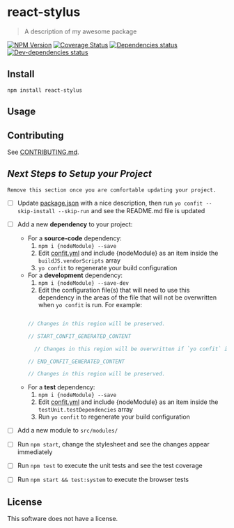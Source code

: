 <!--[RM_HEADING]-->
# react-stylus

<!--[]-->
<!--[RM_DESCRIPTION]-->
> A description of my awesome package

<!--[]-->

<!--[RM_BADGES]-->
[![NPM Version](https://img.shields.io/npm/v/react-stylus.svg?style=flat-square)](http://npm.im/react-stylus)
[![Coverage Status](https://coveralls.io/repos/github/entity/repo/badge.svg?branch=master)](https://coveralls.io/github/entity/repo?branch=master)
[![Dependencies status](https://david-dm.org//status.svg?theme=shields.io)](https://david-dm.org/#info=dependencies)
[![Dev-dependencies status](https://david-dm.org//dev-status.svg?theme=shields.io)](https://david-dm.org/#info=devDependencies)


<!--[]-->

<!--[RM_INSTALL]-->
## Install

    npm install react-stylus


<!--[]-->

## Usage

<!--[RM_CONTRIBUTING]-->
## Contributing

See [CONTRIBUTING.md](CONTRIBUTING.md).


<!--[]-->

<!--[RM_NEXT_STEPS]-->
## *Next Steps to Setup your Project*

    Remove this section once you are comfortable updating your project.

- [ ] Update [package.json](package.json) with a nice description, then run `yo confit --skip-install --skip-run` and see the README.md file is updated
- [ ] Add a new **dependency** to your project:
  - For a **source-code** dependency:
    1. `npm i {nodeModule} --save`
    1. Edit [confit.yml](confit.yml) and include {nodeModule} as an item inside the `buildJS.vendorScripts` array
    1. `yo confit` to regenerate your build configuration
  - For a **development** dependency:
    1. `npm i {nodeModule} --save-dev`
    1. Edit the configuration file(s) that will need to use this dependency in the areas of the file that will not be overwritten when `yo confit` is run.
     For example:
     ```js

     // Changes in this region will be preserved.

     // START_CONFIT_GENERATED_CONTENT

       // Changes in this region will be overwritten if `yo confit` is run again.

     // END_CONFIT_GENERATED_CONTENT

     // Changes in this region will be preserved.

     ```
  - For a **test** dependency:
    1. `npm i {nodeModule} --save`
    1. Edit [confit.yml](confit.yml) and include {nodeModule} as an item inside the `testUnit.testDependencies` array
    1. Run `yo confit` to regenerate your build configuration
- [ ] Add a new module to `src/modules/`
- [ ] Run `npm start`, change the stylesheet and see the changes appear immediately
- [ ] Run `npm test` to execute the unit tests and see the test coverage
- [ ] Run `npm start && test:system` to execute the browser tests


<!--[]-->

<!--[RM_LICENSE]-->
## License

This software does not have a license.


<!--[]-->

